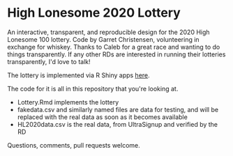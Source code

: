 # High Lonesome 2020 Lottery
An interactive, transparent, and reproducible design for the 2020 High Lonesome 100 lottery. Code by Garret Christensen, volunteering in exchange for whiskey. Thanks to Caleb for a great race and wanting to do things transparently. If any other RDs are interested in running their lotteries transparently, I'd love to talk!

The lottery is implemented via R Shiny apps [here](https://garretchristensen.shinyapps.io/HighLonesome2020Lottery/).

The code for it is all in this repository that you're looking at.

* Lottery.Rmd implements the lottery
* fakedata.csv and similarly named files are data for testing, and will be replaced with the real data as soon as it becomes available
* HL2020data.csv is the real data, from UltraSignup and verified by the RD


Questions, comments, pull requests welcome.
